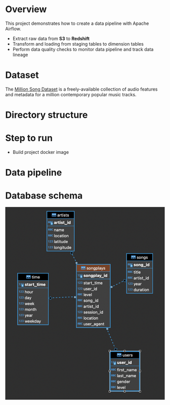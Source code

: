 # Overview
This project demonstrates how to create a data pipeline with Apache Airflow. 
- Extract raw data from **S3** to **Redshift**
- Transform and loading from staging tables to dimension tables
- Perform data quality checks to monitor data pipeline and track data lineage

# Dataset
The [Million Song Dataset](http://millionsongdataset.com/) is a freely-available collection of audio features and metadata for a million contemporary popular music tracks.

# Directory structure

# Step to run
- Build project docker image

# Data pipeline

# Database schema

![image info](./document/ER_diagram.png)
